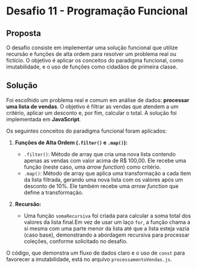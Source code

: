 # Desafio 11 - Programação Funcional

## Proposta

O desafio consiste em implementar uma solução funcional que utilize recursão e funções de alta ordem para resolver um problema real ou fictício. O objetivo é aplicar os conceitos do paradigma funcional, como imutabilidade, e o uso de funções como cidadãos de primeira classe.

## Solução

Foi escolhido um problema real e comum em análise de dados: **processar uma lista de vendas**. O objetivo é filtrar as vendas que atendem a um critério, aplicar um desconto e, por fim, calcular o total. A solução foi implementada em **JavaScript**.

Os seguintes conceitos do paradigma funcional foram aplicados:

1.  **Funções de Alta Ordem (`.filter()` e `.map()`):**
    * `.filter()`: Método de array que cria uma nova lista contendo apenas as vendas com valor acima de R$ 100,00. Ele recebe uma função (neste caso, uma *arrow function*) como critério.
    * `.map()`: Método de array que aplica uma transformação a cada item da lista filtrada, gerando uma nova lista com os valores após um desconto de 10%. Ele também recebe uma *arrow function* que define a transformação.

2.  **Recursão:**
    * Uma função `somaRecursiva` foi criada para calcular a soma total dos valores da lista final.Em vez de usar um laço `for`, a função chama a si mesma com uma parte menor da lista até que a lista esteja vazia (caso base), demonstrando a abordagem recursiva para processar coleções, conforme solicitado no desafio.

O código, que demonstra um fluxo de dados claro e o uso de `const` para favorecer a imutabilidade, está no arquivo `processamentoVendas.js`.
